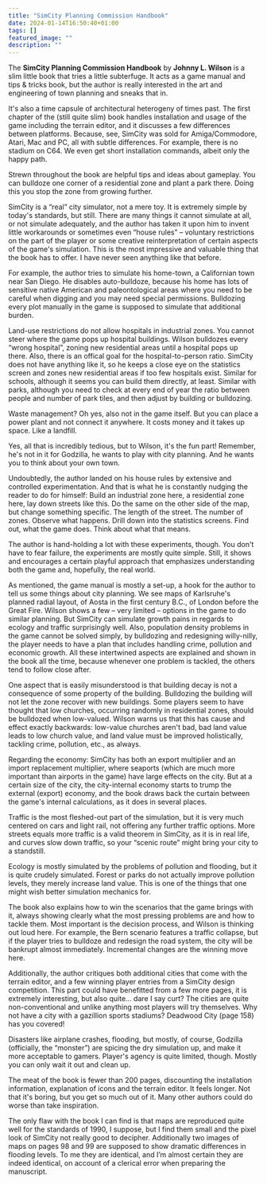 ```yaml
---
title: "SimCity Planning Commission Handbook"
date: 2024-01-14T16:50:40+01:00
tags: []
featured_image: ""
description: ""
---
```

The **SimCity Planning Commission Handbook** by **Johnny L. Wilson** is a slim little book that tries a little subterfuge. It acts as a game manual and tips & tricks book, but the author is really interested in the art and engineering of town planning and sneaks that in.

It's also a time capsule of architectural heterogeny of times past. The first chapter of the (still quite slim) book handles installation and usage of the game including the terrain editor, and it discusses a few differences between platforms. Because, see, SimCity was sold for Amiga/Commodore, Atari, Mac and PC, all with subtle differences. For example, there is no stadium on C64. We even get short installation commands, albeit only the happy path.

Strewn throughout the book are helpful tips and ideas about gameplay. You can bulldoze one corner of a residential zone and plant a park there. Doing this you stop the zone from growing further.

SimCity is a “real” city simulator, not a mere toy. It is extremely simple by today's standards, but still. There are many things it cannot simulate at all, or not simulate adequately, and the author has taken it upon him to invent little workarounds or sometimes even “house rules” – voluntary restrictions on the part of the player or some creative reinterpretation of certain aspects of the game's simulation. This is the most impressive and valuable thing that the book has to offer. I have never seen anything like that before.

For example, the author tries to simulate his home-town, a Californian town near San Diego. He disables auto-bulldoze, because his home has lots of sensitive native American and paleontological areas where you need to be careful when digging and you may need special permissions. Bulldozing every plot manually in the game is supposed to simulate that additional burden.

Land-use restrictions do not allow hospitals in industrial zones. You cannot steer where the game pops up hospital buildings. Wilson bulldozes every “wrong hospital”, zoning new residential areas until a hospital pops up there. Also, there is an offical goal for the hospital-to-person ratio. SimCity does not have anything like it, so he keeps a close eye on the statistics screen and zones new residential areas if too few hospitals exist. Similar for schools, although it seems you can build them directly, at least. Similar with parks, although you need to check at every end of year the ratio between people and number of park tiles, and then adjust by building or bulldozing.

Waste management? Oh yes, also not in the game itself. But you can place a power plant and not connect it anywhere. It costs money and it takes up space. Like a landfill.

Yes, all that is incredibly tedious, but to Wilson, it's the fun part! Remember, he's not in it for Godzilla, he wants to play with city planning. And he wants you to think about your own town.

Undoubtedly, the author landed on his house rules by extensive and controlled experimentation. And that is what he is constantly nudging the reader to do for himself: Build an industrial zone here, a residential zone here, lay down streets like this. Do the same on the other side of the map, but change something specific. The length of the street. The number of zones. Observe what happens. Drill down into the statistics screens. Find out, what the game does. Think about what that means.

The author is hand-holding a lot with these experiments, though. You don't have to fear failure, the experiments are mostly quite simple. Still, it shows and encourages a certain playful approach that emphasizes understanding both the game and, hopefully, the real world.

As mentioned, the game manual is mostly a set-up, a hook for the author to tell us some things about city planning. We see maps of Karlsruhe's planned radial layout, of Aosta in the first century B.C., of London before the Great Fire. Wilson shows a few – very limited – options in the game to do similar planning. But SimCity can simulate growth pains in regards to ecology and traffic surprisingly well. Also, population density problems in the game cannot be solved simply, by bulldozing and redesigning willy-nilly, the player needs to have a plan that includes handling crime, pollution and economic growth. All these intertwined aspects are explained and shown in the book all the time, because whenever one problem is tackled, the others tend to follow close after.

One aspect that is easily misunderstood is that building decay is not a consequence of some property of the building. Bulldozing the building will not let the zone recover with new buildings. Some players seem to have thought that low churches, occurring randomly in residential zones, should be bulldozed when low-valued. Wilson warns us that this has cause and effect exactly backwards: low-value churches aren't bad, bad land value leads to low church value, and land value must be improved holistically, tackling crime, pollution, etc., as always.

Regarding the economy: SimCity has both an export multiplier and an import replacement multiplier, where seaports (which are much more important than airports in the game) have large effects on the city. But at a certain size of the city, the city-internal economy starts to trump the external (export) economy, and the book draws back the curtain between the game's internal calculations, as it does in several places.

Traffic is the most fleshed-out part of the simulation, but it is very much centered on cars and light rail, not offering any further traffic options. More streets equals more traffic is a valid theorem in SimCity, as it is in real life, and curves slow down traffic, so your “scenic route” might bring your city to a standstill.

Ecology is mostly simulated by the problems of pollution and flooding, but it is quite crudely simulated. Forest or parks do not actually improve pollution levels, they merely increase land value. This is one of the things that one might wish better simulation mechanics for.

The book also explains how to win the scenarios that the game brings with it, always showing clearly what the most pressing problems are and how to tackle them. Most important is the decision process, and Wilson is thinking out loud here. For example, the Bern scenario features a traffic collapse, but if the player tries to bulldoze and redesign the road system, the city will be bankrupt almost immediately. Incremental changes are the winning move here.

Additionally, the author critiques both additional cities that come with the terrain editor, and a few winning player entries from a SimCity design competition. This part could have benefitted from a few more pages, it is extremely interesting, but also quite… dare I say curt? The cities are quite non-conventional and unlike anything most players will try themselves. Why not have a city with a gazillion sports stadiums? Deadwood City (page 158) has you covered!

Disasters like airplane crashes, flooding, but mostly, of course, Godzilla (officially, the “monster”) are spicing the dry simulation up, and make it more acceptable to gamers. Player's agency is quite limited, though. Mostly you can only wait it out and clean up.

The meat of the book is fewer than 200 pages, discounting the installation information, explanation of icons and the terrain editor. It feels longer. Not that it's boring, but you get so much out of it. Many other authors could do worse than take inspiration.

The only flaw with the book I can find is that maps are reproduced quite well for the standards of 1990, I suppose, but I find them small and the pixel look of SimCity not really good to decipher. Additionally two images of maps on pages 98 and 99 are supposed to show dramatic differences in flooding levels. To me they are identical, and I’m almost certain they are indeed identical, on account of a clerical error when preparing the manuscript.
